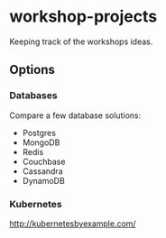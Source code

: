 # workshop-projects
Keeping track of the workshops ideas.

## Options
### Databases

Compare a few database solutions:

* Postgres
* MongoDB
* Redis
* Couchbase
* Cassandra
* DynamoDB

### Kubernetes

http://kubernetesbyexample.com/
